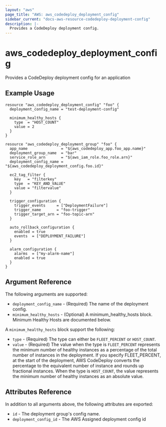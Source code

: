 ```yaml
---
layout: "aws"
page_title: "AWS: aws_codedeploy_deployment_config"
sidebar_current: "docs-aws-resource-codedeploy-deployment-config"
description: |-
  Provides a CodeDeploy deployment config.
---
```


# aws_codedeploy_deployment_config

Provides a CodeDeploy deployment config for an application

## Example Usage

```hcl
resource "aws_codedeploy_deployment_config" "foo" {
  deployment_config_name = "test-deployment-config"

  minimum_healthy_hosts {
    type  = "HOST_COUNT"
    value = 2
  }
}

resource "aws_codedeploy_deployment_group" "foo" {
  app_name               = "${aws_codedeploy_app.foo_app.name}"
  deployment_group_name  = "bar"
  service_role_arn       = "${aws_iam_role.foo_role.arn}"
  deployment_config_name = "${aws_codedeploy_deployment_config.foo.id}"

  ec2_tag_filter {
    key   = "filterkey"
    type  = "KEY_AND_VALUE"
    value = "filtervalue"
  }

  trigger_configuration {
    trigger_events     = ["DeploymentFailure"]
    trigger_name       = "foo-trigger"
    trigger_target_arn = "foo-topic-arn"
  }

  auto_rollback_configuration {
    enabled = true
    events  = ["DEPLOYMENT_FAILURE"]
  }

  alarm_configuration {
    alarms  = ["my-alarm-name"]
    enabled = true
  }
}
```

## Argument Reference

The following arguments are supported:

* `deployment_config_name` - (Required) The name of the deployment config.
* `minimum_healthy_hosts` - (Optional) A minimum_healthy_hosts block. Minimum Healthy Hosts are documented below.

A `minimum_healthy_hosts` block support the following:

* `type` - (Required) The type can either be `FLEET_PERCENT` or `HOST_COUNT`.
* `value` - (Required) The value when the type is `FLEET_PERCENT` represents the minimum number of healthy instances as
a percentage of the total number of instances in the deployment. If you specify FLEET_PERCENT, at the start of the
deployment, AWS CodeDeploy converts the percentage to the equivalent number of instance and rounds up fractional instances.
When the type is `HOST_COUNT`, the value represents the minimum number of healthy instances as an absolute value.

## Attributes Reference

In addition to all arguments above, the following attributes are exported:

* `id` - The deployment group's config name.
* `deployment_config_id` - The AWS Assigned deployment config id
